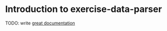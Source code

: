 # Introduction to exercise-data-parser

TODO: write [great documentation](http://jacobian.org/writing/what-to-write/)
